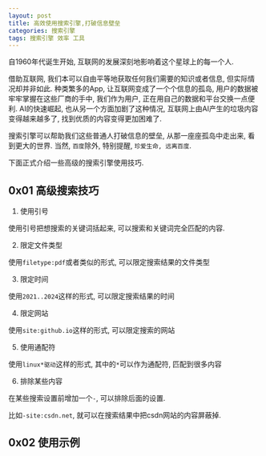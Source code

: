 ```yaml
---
layout: post
title: 高效使用搜索引擎,打破信息壁垒
categories: 搜索引擎
tags: 搜索引擎 效率 工具
---
```


自1960年代诞生开始, 互联网的发展深刻地影响着这个星球上的每一个人.

借助互联网, 我们本可以自由平等地获取任何我们需要的知识或者信息, 但实际情况却并非如此. 种类繁多的App, 让互联网变成了一个个信息的孤岛, 用户的数据被牢牢掌握在这些厂商的手中, 我们作为用户, 正在用自己的数据和平台交换一点便利. AI的快速崛起, 也从另一个方面加剧了这种情况, 互联网上由AI产生的垃圾内容变得越来越多了, 找到优质的内容变得更加困难了.

搜索引擎可以帮助我们这些普通人打破信息的壁垒, 从那一座座孤岛中走出来, 看到更大的世界. 当然, `百度`除外, 特别提醒, `珍爱生命, 远离百度`. 

下面正式介绍一些高级的搜索引擎使用技巧.

## 0x01 高级搜索技巧

1. 使用引号

使用引号把想搜索的关键词括起来, 可以搜索和关键词完全匹配的内容.

2. 限定文件类型

使用`filetype:pdf`或者类似的形式, 可以限定搜索结果的文件类型

3. 限定时间

使用`2021..2024`这样的形式, 可以限定搜索结果的时间

4. 限定网站

使用`site:github.io`这样的形式, 可以限定搜索的网站

5. 使用通配符

使用`linux*驱动`这样的形式, 其中的`*`可以作为通配符, 匹配到很多内容

6. 排除某些内容

在某些搜索设置前增加一个`-`, 可以排除后面的设置.

比如`-site:csdn.net`, 就可以在搜索结果中把csdn网站的内容屏蔽掉.

## 0x02 使用示例